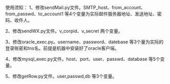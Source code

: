 使用须知：
1、修改sendMail.py文件。SMTP_host、from_account、from_passwd、to_account1 
	等4个变量为实际邮件服务器地址、发送地址、密码、收件人。
	
2、修改sendWX.py文件。v_corpid、v_secret 两个变量。

3、修改oracle_exec.py。username、password、datebase 等3个量为实际的登录账密和tns名。前提是机器中安装好了oracle客户端。

4、修改mysql_exec.py文件。host、port、user、passwd、database 等5个变量。

5、修改getRow.py文件。user,passwd,db 等3个变量。
